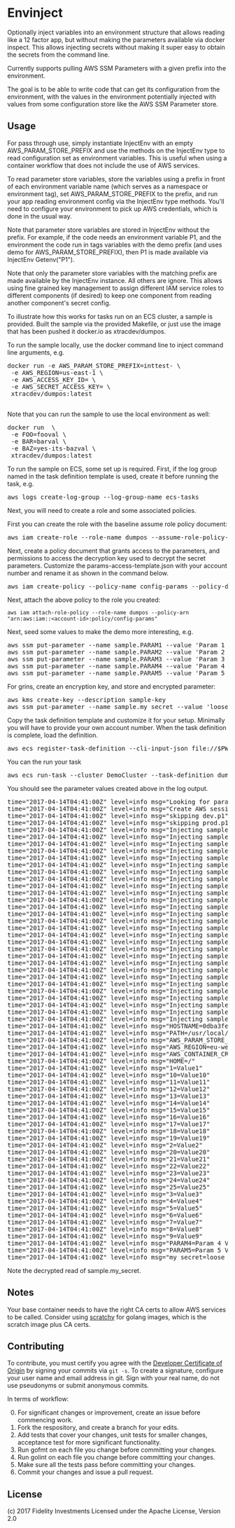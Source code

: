 # Envinject


Optionally inject variables into an environment structure that allows 
reading like a 12 factor app, but without making the parameters available
via docker inspect. This allows injecting secrets without making it super
easy to obtain the secrets from the command line.

Currently supports
pulling AWS SSM Parameters with a given prefix into the environment.

The goal is to be able to write code that can get its configuration from
the environment, with the values in the environment potentially injected
with values from some configuration store like the AWS SSM Parameter
store.

## Usage

For pass through use, simply instantiate InjectEnv with an empty
AWS_PARAM_STORE_PREFIX and use the methods on the InjectEnv type to read 
configuration set as environment variables. This is useful
when using a container workflow that does not include the use of 
AWS services.

To read parameter store variables, store the variables using a 
prefix in front of each environment variable name (which serves as
a namespace or environment tag), set AWS_PARAM_STORE_PREFIX
to the prefix, and run your app reading environment config via the
InjectEnv type methods. You'll need to configure your
environment to pick up AWS credentials, which is done in the usual
way.

Note that parameter store variables are stored in InjectEnv without
the prefix. For example, if the code needs an environment variable
P1, and the environment the code run in tags variables with the
demo prefix (and uses demo for AWS_PARAM_STORE_PREFIX), then
P1 is made available via InjectEnv Getenv("P1").

Note that only the parameter store variables with the matching prefix
are made available by the InjectEnv instance. All others are ignore.
This allows using fine grained key management to assign different 
IAM service roles to different components (if desired) to keep one
component from reading another component's secret config.

To illustrate how this works for tasks run on an ECS cluster, a 
sample is provided. Built the sample via the provided Makefile, or just
use the image that has been pushed it docker.io as xtracdev/dumpos.

To run the sample locally, use the docker command line to inject
command line arguments, e.g.

<pre>
docker run -e AWS_PARAM_STORE_PREFIX=inttest- \
 -e AWS_REGION=us-east-1 \
 -e AWS_ACCESS_KEY_ID=<access key id> \
 -e AWS_SECRET_ACCESS_KEY=<secret access key> \
 xtracdev/dumpos:latest

</pre>

Note that you can run the sample to use the local environment as well:

<pre>
docker run  \
 -e FOO=fooval \
 -e BAR=barval \
 -e BAZ=yes-its-bazval \
 xtracdev/dumpos:latest
</pre>

To run the sample on ECS, some set up is required. First, if the log group
named in the task definition template is used, create it before running
the task, e.g.

<pre>
aws logs create-log-group --log-group-name ecs-tasks
</pre>

Next, you will need to create a role and some associated policies.

First you can create the role with the baseline assume role policy
document:

<pre>
aws iam create-role --role-name dumpos --assume-role-policy-document file://ecs-tasks-trust-policy.json
</pre>

Next, create a policy document that grants access to the parameters, and permissions to
access the decryption key used to decrypt the secret parameters. Customize the 
params-access-template.json with your account number and rename it as shown in the 
command below.

<pre>
aws iam create-policy --policy-name config-params --policy-document file://param-access.json
</pre>

Next, attach the above policy to the role you created:


    aws iam attach-role-policy --role-name dumpos --policy-arn "arn:aws:iam::<account-id>:policy/config-params"


Next, seed some values to make the demo more interesting, e.g.

<pre>
aws ssm put-parameter --name sample.PARAM1 --value 'Param 1 Value' --type String
aws ssm put-parameter --name sample.PARAM2 --value 'Param 2 Value' --type String
aws ssm put-parameter --name sample.PARAM3 --value 'Param 3 Value' --type String
aws ssm put-parameter --name sample.PARAM4 --value 'Param 4 Value' --type String
aws ssm put-parameter --name sample.PARAM5 --value 'Param 5 Value' --type String
</pre>

For grins, create an encryption key, and store and encrypted parameter:

<pre>
aws kms create-key --description sample-key
aws ssm put-parameter --name sample.my_secret --value 'loose lips sink ships' --type SecureString --key-id <id of key created above>
</pre>

Copy the task definition template and customize it for your setup. Minimally
you will have to provide your own account number. When the task definition is complete,
load the definition.

<pre>
aws ecs register-task-definition --cli-input-json file://$PWD/taskdef.json
</pre>

You can the run your task

<pre>
aws ecs run-task --cluster DemoCluster --task-definition dumpos
</pre>

You should see the parameter values created above in the log output.

<pre>
time="2017-04-14T04:41:00Z" level=info msg="Looking for parameters starting with sample."
time="2017-04-14T04:41:00Z" level=info msg="Create AWS session"
time="2017-04-14T04:41:00Z" level=info msg="skipping dev.p1"
time="2017-04-14T04:41:00Z" level=info msg="skipping prod.p1"
time="2017-04-14T04:41:00Z" level=info msg="Injecting sample.1 as 1"
time="2017-04-14T04:41:00Z" level=info msg="Injecting sample.10 as 10"
time="2017-04-14T04:41:00Z" level=info msg="Injecting sample.11 as 11"
time="2017-04-14T04:41:00Z" level=info msg="Injecting sample.12 as 12"
time="2017-04-14T04:41:00Z" level=info msg="Injecting sample.13 as 13"
time="2017-04-14T04:41:00Z" level=info msg="Injecting sample.14 as 14"
time="2017-04-14T04:41:00Z" level=info msg="Injecting sample.15 as 15"
time="2017-04-14T04:41:00Z" level=info msg="Injecting sample.16 as 16"
time="2017-04-14T04:41:00Z" level=info msg="Injecting sample.17 as 17"
time="2017-04-14T04:41:00Z" level=info msg="Injecting sample.18 as 18"
time="2017-04-14T04:41:00Z" level=info msg="Injecting sample.19 as 19"
time="2017-04-14T04:41:00Z" level=info msg="Injecting sample.2 as 2"
time="2017-04-14T04:41:00Z" level=info msg="Injecting sample.20 as 20"
time="2017-04-14T04:41:00Z" level=info msg="Injecting sample.21 as 21"
time="2017-04-14T04:41:00Z" level=info msg="Injecting sample.22 as 22"
time="2017-04-14T04:41:00Z" level=info msg="Injecting sample.23 as 23"
time="2017-04-14T04:41:00Z" level=info msg="Injecting sample.24 as 24"
time="2017-04-14T04:41:00Z" level=info msg="Injecting sample.25 as 25"
time="2017-04-14T04:41:00Z" level=info msg="Injecting sample.3 as 3"
time="2017-04-14T04:41:00Z" level=info msg="Injecting sample.4 as 4"
time="2017-04-14T04:41:00Z" level=info msg="Injecting sample.5 as 5"
time="2017-04-14T04:41:00Z" level=info msg="Injecting sample.6 as 6"
time="2017-04-14T04:41:00Z" level=info msg="Injecting sample.7 as 7"
time="2017-04-14T04:41:00Z" level=info msg="Injecting sample.8 as 8"
time="2017-04-14T04:41:00Z" level=info msg="Injecting sample.9 as 9"
time="2017-04-14T04:41:00Z" level=info msg="Injecting sample.PARAM4 as PARAM4"
time="2017-04-14T04:41:00Z" level=info msg="Injecting sample.PARAM5 as PARAM5"
time="2017-04-14T04:41:00Z" level=info msg="Injecting sample.my_secret as my_secret"
time="2017-04-14T04:41:00Z" level=info msg="HOSTNAME=0dba3fee938f"
time="2017-04-14T04:41:00Z" level=info msg="PATH=/usr/local/sbin:/usr/local/bin:/usr/sbin:/usr/bin:/sbin:/bin"
time="2017-04-14T04:41:00Z" level=info msg="AWS_PARAM_STORE_PREFIX=sample."
time="2017-04-14T04:41:00Z" level=info msg="AWS_REGION=eu-west-1"
time="2017-04-14T04:41:00Z" level=info msg="AWS_CONTAINER_CREDENTIALS_RELATIVE_URI=/v2/credentials/976dde59-36c8-4898-b362-e291d3eba9f3"
time="2017-04-14T04:41:00Z" level=info msg="HOME=/"
time="2017-04-14T04:41:00Z" level=info msg="1=Value1"
time="2017-04-14T04:41:00Z" level=info msg="10=Value10"
time="2017-04-14T04:41:00Z" level=info msg="11=Value11"
time="2017-04-14T04:41:00Z" level=info msg="12=Value12"
time="2017-04-14T04:41:00Z" level=info msg="13=Value13"
time="2017-04-14T04:41:00Z" level=info msg="14=Value14"
time="2017-04-14T04:41:00Z" level=info msg="15=Value15"
time="2017-04-14T04:41:00Z" level=info msg="16=Value16"
time="2017-04-14T04:41:00Z" level=info msg="17=Value17"
time="2017-04-14T04:41:00Z" level=info msg="18=Value18"
time="2017-04-14T04:41:00Z" level=info msg="19=Value19"
time="2017-04-14T04:41:00Z" level=info msg="2=Value2"
time="2017-04-14T04:41:00Z" level=info msg="20=Value20"
time="2017-04-14T04:41:00Z" level=info msg="21=Value21"
time="2017-04-14T04:41:00Z" level=info msg="22=Value22"
time="2017-04-14T04:41:00Z" level=info msg="23=Value23"
time="2017-04-14T04:41:00Z" level=info msg="24=Value24"
time="2017-04-14T04:41:00Z" level=info msg="25=Value25"
time="2017-04-14T04:41:00Z" level=info msg="3=Value3"
time="2017-04-14T04:41:00Z" level=info msg="4=Value4"
time="2017-04-14T04:41:00Z" level=info msg="5=Value5"
time="2017-04-14T04:41:00Z" level=info msg="6=Value6"
time="2017-04-14T04:41:00Z" level=info msg="7=Value7"
time="2017-04-14T04:41:00Z" level=info msg="8=Value8"
time="2017-04-14T04:41:00Z" level=info msg="9=Value9"
time="2017-04-14T04:41:00Z" level=info msg="PARAM4=Param 4 Value"
time="2017-04-14T04:41:00Z" level=info msg="PARAM5=Param 5 Value"
time="2017-04-14T04:41:00Z" level=info msg="my_secret=loose lips sink ships"
</pre>

Note the decrypted read of sample.my_secret. 

## Notes

Your base container needs to have the right CA certs to allow AWS services
to be called. Consider using [scratchy](https://github.com/xtraclabs/scratchy)
for golang images, which is the scratch image plus CA certs.


## Contributing

To contribute, you must certify you agree with the [Developer Certificate of Origin](http://developercertificate.org/)
by signing your commits via `git -s`. To create a signature, configure your user name and email address in git.
Sign with your real name, do not use pseudonyms or submit anonymous commits.


In terms of workflow:

0. For significant changes or improvement, create an issue before commencing work.
1. Fork the respository, and create a branch for your edits.
2. Add tests that cover your changes, unit tests for smaller changes, acceptance test
for more significant functionality.
3. Run gofmt on each file you change before committing your changes.
4. Run golint on each file you change before committing your changes.
5. Make sure all the tests pass before committing your changes.
6. Commit your changes and issue a pull request.

## License

(c) 2017 Fidelity Investments
Licensed under the Apache License, Version 2.0
